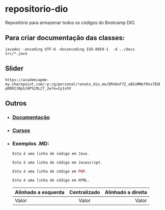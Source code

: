 # repositorio-dio
Repositório para armazenar todos os códigos do Bootcamp DIO.


## Para criar documentação das classes:
```
javadoc -encoding UTF-8 -docencoding ISO-8859-1  -d ../docs  src/*.java
```
## Slider
```
https://academiapme-my.sharepoint.com/:p:/g/personal/renato_dio_me/ERVAxF7Z_uBIoMMef0ns7EUB-pRDR2J0pSJ4PS29L27_2w?e=2y1vhV
```

## Outros
* ### [Documentação](https://github.com/lucasrubo/trilha-java-basico)
* ### [Cursos](https://web.dio.me/track/santander-bootcamp-2023-backend-java)
* ### Exemplos .MD:
    ~~~java
    Esta é uma linha de código em Java.
    ~~~

    ~~~javascript
    Esta é uma linha de código em Javascript.
    ~~~

    ~~~php
    Esta é uma linha de código em PHP.
    ~~~

    ~~~html
    Esta é uma linha de código em HTML.
    ~~~

    Alinhado a esquerda | Centralizado | Alinhado a direita
    :--------- | :------: | -------:
    Valor | Valor | Valor
